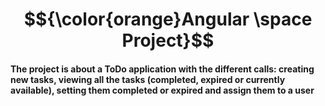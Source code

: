  # $${\color{orange}Angular \space Project}$$ 

#### The project is about a ToDo application with the different calls: creating new tasks, viewing all the tasks (completed, expired or currently available), setting them completed or expired and assign them to a user

